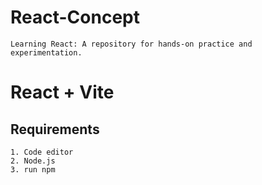 # React-Concept


```Learning React: A repository for hands-on practice and experimentation.```


# React + Vite

## Requirements

```
1. Code editor 
2. Node.js
3. run npm 
```
